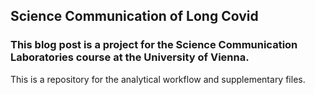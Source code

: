 ## Science Communication of Long Covid

### This blog post is a project for the Science Communication Laboratories course at the University of Vienna.

This is a repository for the analytical workflow and supplementary files.

